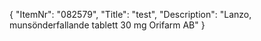 {
  "ItemNr": "082579",
  "Title": "test",
  "Description": "Lanzo, munsönderfallande tablett 30 mg Orifarm AB"
}